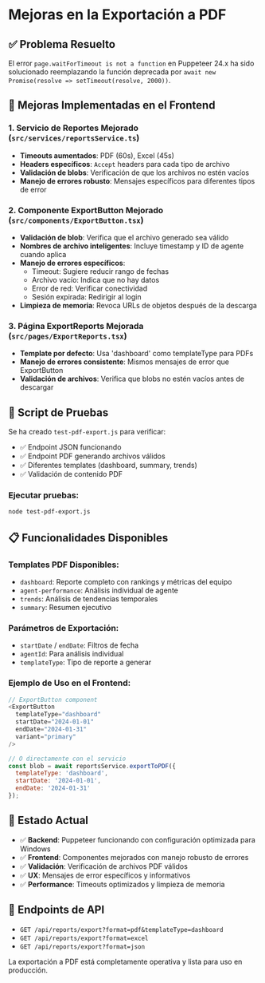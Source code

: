 # Mejoras en la Exportación a PDF

## ✅ Problema Resuelto

El error `page.waitForTimeout is not a function` en Puppeteer 24.x ha sido solucionado reemplazando la función deprecada por `await new Promise(resolve => setTimeout(resolve, 2000))`.

## 🔧 Mejoras Implementadas en el Frontend

### 1. **Servicio de Reportes Mejorado** (`src/services/reportsService.ts`)

- **Timeouts aumentados**: PDF (60s), Excel (45s)
- **Headers específicos**: `Accept` headers para cada tipo de archivo
- **Validación de blobs**: Verificación de que los archivos no estén vacíos
- **Manejo de errores robusto**: Mensajes específicos para diferentes tipos de error

### 2. **Componente ExportButton Mejorado** (`src/components/ExportButton.tsx`)

- **Validación de blob**: Verifica que el archivo generado sea válido
- **Nombres de archivo inteligentes**: Incluye timestamp y ID de agente cuando aplica
- **Manejo de errores específicos**:
  - Timeout: Sugiere reducir rango de fechas
  - Archivo vacío: Indica que no hay datos
  - Error de red: Verificar conectividad
  - Sesión expirada: Redirigir al login
- **Limpieza de memoria**: Revoca URLs de objetos después de la descarga

### 3. **Página ExportReports Mejorada** (`src/pages/ExportReports.tsx`)

- **Template por defecto**: Usa 'dashboard' como templateType para PDFs
- **Manejo de errores consistente**: Mismos mensajes de error que ExportButton
- **Validación de archivos**: Verifica que blobs no estén vacíos antes de descargar

## 🧪 Script de Pruebas

Se ha creado `test-pdf-export.js` para verificar:
- ✅ Endpoint JSON funcionando
- ✅ Endpoint PDF generando archivos válidos
- ✅ Diferentes templates (dashboard, summary, trends)
- ✅ Validación de contenido PDF

### Ejecutar pruebas:
```bash
node test-pdf-export.js
```

## 📋 Funcionalidades Disponibles

### **Templates PDF Disponibles:**
- `dashboard`: Reporte completo con rankings y métricas del equipo
- `agent-performance`: Análisis individual de agente
- `trends`: Análisis de tendencias temporales
- `summary`: Resumen ejecutivo

### **Parámetros de Exportación:**
- `startDate` / `endDate`: Filtros de fecha
- `agentId`: Para análisis individual
- `templateType`: Tipo de reporte a generar

### **Ejemplo de Uso en el Frontend:**

```javascript
// ExportButton component
<ExportButton 
  templateType="dashboard"
  startDate="2024-01-01"
  endDate="2024-01-31"
  variant="primary"
/>

// O directamente con el servicio
const blob = await reportsService.exportToPDF({
  templateType: 'dashboard',
  startDate: '2024-01-01',
  endDate: '2024-01-31'
});
```

## 🚀 Estado Actual

- ✅ **Backend**: Puppeteer funcionando con configuración optimizada para Windows
- ✅ **Frontend**: Componentes mejorados con manejo robusto de errores
- ✅ **Validación**: Verificación de archivos PDF válidos
- ✅ **UX**: Mensajes de error específicos y informativos
- ✅ **Performance**: Timeouts optimizados y limpieza de memoria

## 🔗 Endpoints de API

- `GET /api/reports/export?format=pdf&templateType=dashboard`
- `GET /api/reports/export?format=excel`
- `GET /api/reports/export?format=json`

La exportación a PDF está completamente operativa y lista para uso en producción.
